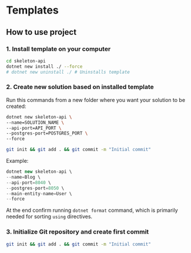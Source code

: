 # Templates

## How to use project

### 1\. Install template on your computer

```bash
cd skeleton-api
dotnet new install ./ --force
# dotnet new uninstall ./ # Uninstalls template
```

### 2\. Create new solution based on installed template

Run this commands from a new folder where you want your solution to be created:

```bash
dotnet new skeleton-api \
--name=SOLUTION_NAME \
--api-port=API_PORT \
--postgres-port=POSTGRES_PORT \
--force

git init && git add . && git commit -m "Initial commit"
```

Example:

```csharp
dotnet new skeleton-api \
--name=Blog \
--api-port=8040 \
--postgres-port=8050 \
--main-entity-name=User \
--force
```

At the end confirm running `dotnet format` command, which is primarily needed for sorting `using` directives.

### 3\. Initialize Git repository and create first commit 

```bash
git init && git add . && git commit -m "Initial commit"
```